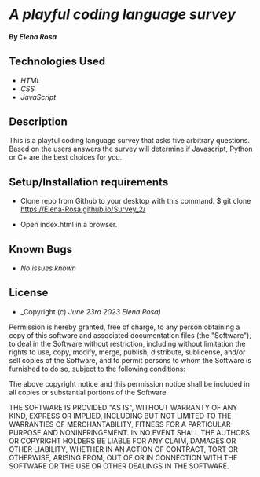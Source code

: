 # _A playful coding language survey_

#### By _**Elena Rosa**_

## Technologies Used

* _HTML_
* _CSS_
* _JavaScript_


## Description

This is a playful coding language survey that asks five arbitrary questions. Based on the users answers the survey will determine if Javascript, Python or C+ are the best choices for you.

## Setup/Installation requirements

* Clone repo from Github to your desktop with this command. $ git clone https://Elena-Rosa.github.io/Survey_2/

* Open index.html in a browser. 


## Known Bugs

* _No issues known_


## License


* _Copyright (c) _June 23rd 2023_ _Elena Rosa)_

Permission is hereby granted, free of charge, to any person obtaining a copy
of this software and associated documentation files (the "Software"), to deal
in the Software without restriction, including without limitation the rights
to use, copy, modify, merge, publish, distribute, sublicense, and/or sell
copies of the Software, and to permit persons to whom the Software is
furnished to do so, subject to the following conditions:

The above copyright notice and this permission notice shall be included in all
copies or substantial portions of the Software.

THE SOFTWARE IS PROVIDED "AS IS", WITHOUT WARRANTY OF ANY KIND, EXPRESS OR
IMPLIED, INCLUDING BUT NOT LIMITED TO THE WARRANTIES OF MERCHANTABILITY,
FITNESS FOR A PARTICULAR PURPOSE AND NONINFRINGEMENT. IN NO EVENT SHALL THE
AUTHORS OR COPYRIGHT HOLDERS BE LIABLE FOR ANY CLAIM, DAMAGES OR OTHER
LIABILITY, WHETHER IN AN ACTION OF CONTRACT, TORT OR OTHERWISE, ARISING FROM,
OUT OF OR IN CONNECTION WITH THE SOFTWARE OR THE USE OR OTHER DEALINGS IN THE
SOFTWARE.
